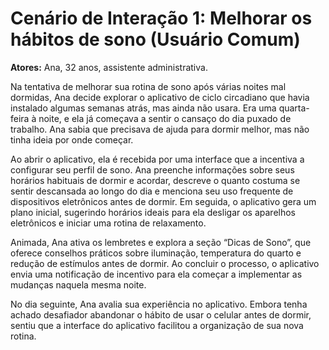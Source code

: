 # Cenário de Interação 1: Melhorar os hábitos de sono (Usuário Comum)

**Atores:** Ana, 32 anos, assistente administrativa.

Na tentativa de melhorar sua rotina de sono após várias noites mal dormidas, Ana decide explorar o aplicativo de ciclo circadiano que havia instalado algumas semanas atrás, mas ainda não usara. Era uma quarta-feira à noite, e ela já começava a sentir o cansaço do dia puxado de trabalho. Ana sabia que precisava de ajuda para dormir melhor, mas não tinha ideia por onde começar.

Ao abrir o aplicativo, ela é recebida por uma interface que a incentiva a configurar seu perfil de sono. Ana preenche informações sobre seus horários habituais de dormir e acordar, descreve o quanto costuma se sentir descansada ao longo do dia e menciona seu uso frequente de dispositivos eletrônicos antes de dormir. Em seguida, o aplicativo gera um plano inicial, sugerindo horários ideais para ela desligar os aparelhos eletrônicos e iniciar uma rotina de relaxamento.

Animada, Ana ativa os lembretes e explora a seção “Dicas de Sono”, que oferece conselhos práticos sobre iluminação, temperatura do quarto e redução de estímulos antes de dormir. Ao concluir o processo, o aplicativo envia uma notificação de incentivo para ela começar a implementar as mudanças naquela mesma noite.

No dia seguinte, Ana avalia sua experiência no aplicativo. Embora tenha achado desafiador abandonar o hábito de usar o celular antes de dormir, sentiu que a interface do aplicativo facilitou a organização de sua nova rotina.
